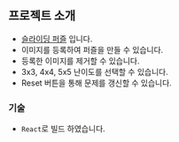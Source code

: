 ## 프로젝트 소개

- [슬라이딩 퍼즐](https://www.onepick.fun/) 입니다.
- 이미지를 등록하여 퍼즐을 만들 수 있습니다.
- 등록한 이미지를 제거할 수 있습니다.
- 3x3, 4x4, 5x5 난이도를 선택할 수 있습니다.
- Reset 버튼을 통해 문제를 갱신할 수 있습니다.

### 기술

- `React`로 빌드 하였습니다.
